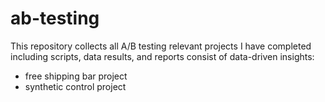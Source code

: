 # ab-testing
This repository collects all A/B testing relevant projects I have completed including scripts, data results, and reports consist of data-driven insights:
- free shipping bar project
- synthetic control project
